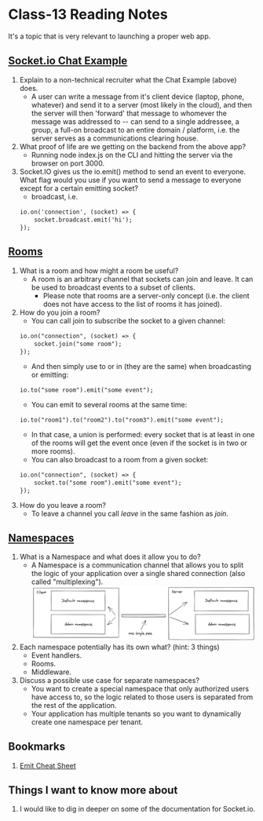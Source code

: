 # Class-13 Reading Notes

It's a topic that is very relevant to launching a proper web app.

## [Socket.io Chat Example](https://socket.io/get-started/chat/)

1. Explain to a non-technical recruiter what the Chat Example (above) does.
    * A user can write a message from it's client device (laptop, phone, whatever) and send it to a server (most likely in the cloud), and then the server will then 'forward' that message to whomever the message was addressed to -- can send to a single addressee, a group, a full-on broadcast to an entire domain / platform, i.e. the server serves as a communications clearing house.
2. What proof of life are we getting on the backend from the above app?
    * Running node index.js on the CLI and hitting the server via the browser on port 3000.
3. Socket.IO gives us the io.emit() method to send an event to everyone. What flag would you use if you want to send a message to everyone except for a certain emitting socket?
    * broadcast, i.e.
    ```
    io.on('connection', (socket) => {
        socket.broadcast.emit('hi');
    });
    ```

## [Rooms](https://socket.io/docs/v4/rooms)

1. What is a room and how might a room be useful?
    * A room is an arbitrary channel that sockets can join and leave. It can be used to broadcast events to a subset of clients.
        * Please note that rooms are a server-only concept (i.e. the client does not have access to the list of rooms it has joined).  
2. How do you join a room?
    * You can call join to subscribe the socket to a given channel:
    ```
    io.on("connection", (socket) => {
        socket.join("some room");
    });
    ```
    * And then simply use to or in (they are the same) when broadcasting or emitting:
    ```
    io.to("some room").emit("some event");
    ```
    * You can emit to several rooms at the same time:
    ```
    io.to("room1").to("room2").to("room3").emit("some event");
    ```
    * In that case, a union is performed: every socket that is at least in one of the rooms will get the event once (even if the socket is in two or more rooms).
    * You can also broadcast to a room from a given socket:
    ```
    io.on("connection", (socket) => {
        socket.to("some room").emit("some event");
    });
    ```
3. How do you leave a room?
    * To leave a channel you call *leave* in the same fashion as *join*.

## [Namespaces](https://socket.io/docs/v4/namespaces/)

1. What is a Namespace and what does it allow you to do?
    * A Namespace is a communication channel that allows you to split the logic of your application over a single shared connection (also called "multiplexing").
    ![Namespace](images/namespace.png)
2. Each namespace potentially has its own what? (hint: 3 things)
    * Event handlers.
    * Rooms.
    * Middleware.
3. Discuss a possible use case for separate namespaces?
    * You want to create a special namespace that only authorized users have access to, so the logic related to those users is separated from the rest of the application.
    * Your application has multiple tenants so you want to dynamically create one namespace per tenant.

## Bookmarks

1. [Emit Cheat Sheet](https://socket.io/docs/v4/emit-cheatsheet/)


## Things I want to know more about

1. I would like to dig in deeper on some of the documentation for Socket.io.
